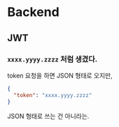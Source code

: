 # Backend

## JWT

### `xxxx.yyyy.zzzz` 처럼 생겼다.

token 요청을 하면 JSON 형태로 오지만,

```json
{
  "token": "xxxx.yyyy.zzzz"
}
```

JSON 형태로 쓰는 건 아니라는.
